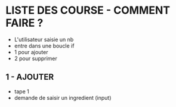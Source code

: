 








# LISTE DES COURSE -  COMMENT FAIRE  ? 
- L'utilisateur saisie un nb 
- entre dans une boucle if 
-  1 pour ajouter 
- 2 pour supprimer 

## 1 - AJOUTER 
- tape 1 
- demande de saisir un ingredient (input)

